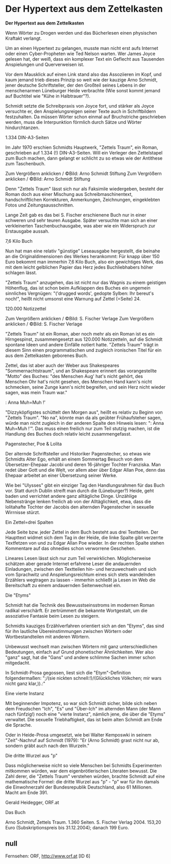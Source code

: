 # Der Hypertext aus dem Zettelkasten

**Der Hypertext aus dem Zettelkasten**
	

Wenn Wörter zu Drogen werden und das Bücherlesen einen physischen Kraftakt verlangt.

Um an einen Hypertext zu gelangen, musste man nicht erst aufs Internet oder einen Cyber-Propheten wie Ted Nelson warten. Wer James Joyce gelesen hat, der weiß, dass ein komplexer Text ein Geflecht aus Tausenden Anspielungen und Querverweisen ist.

Vor dem Mausklick auf einen Link stand also das Assoziieren im Kopf, und kaum jemand trieb dieses Prinzip so weit wie der kauzige Arno Schmidt, jener deutsche Schriftsteller, der den Großteil seines Lebens in der menschenarmen Lüneburger Heide verbrachte (Wie sonst kommt jemand auf Buchtitel wie "Kühe in Halbtrauer"?).

Schmidt setzte die Schreibpraxis von Joyce fort, und stärker als Joyce versuchte er, den Anspielungsreigen seiner Texte auch in Schriftbildern festzuhalten. Da müssen Wörter schon einmal auf Bruchstriche geschrieben werden, muss die Interpunktion förmlich durch Sätze und Wörter hindurchtanzen.

1.334 DIN-A3-Seiten

Im Jahr 1970 erschien Schmidts Hauptwerk, "Zettels Traum", ein Roman, geschrieben auf 1.334 (!) DIN-A3-Seiten. Will ein Verleger den Zettelstapel zum Buch machen, dann gelangt er schlicht zu so etwas wie der Antithese zum Taschenbuch.

Zum Vergrößern anklicken / ©Bild: Arno Schmidt Stiftung
Zum Vergrößern anklicken / ©Bild: Arno Schmidt Stiftung

Denn "Zettels Traum" lässt sich nur als Faksimile wiedergeben, besteht der Roman doch aus einer Mischung aus Schreibmaschinentext, handschriftlichen Korrekturen, Anmerkungen, Zeichnungen, eingeklebten Fotos und Zeitungsausschnitten.

Lange Zeit gab es das bei S. Fischer erschienene Buch nur in einer schweren und sehr teuren Ausgabe. Später versuchte man sich an einer verkleinerten Taschenbuchausgabe, was aber wie ein Widerspruch zur Erstausgabe aussah.

7,6 Kilo Buch

Nun hat man eine relativ "günstige" Leseausgabe hergestellt, die beinahe an die Originaldimensionen des Werkes herankommt: Für knapp über 150 Euro bekommt man immerhin 7,6 Kilo Buch, also ein gewichtiges Werk, das mit dem leicht gelblichen Papier das Herz jedes Buchliebhabers höher schlagen lässt.

"Zettels Traum" anzugehen, das ist nicht nur das Wagnis zu einem geistigen Höhenflug, das ist schon beim Aufklappen des Buches ein ungemein sinnliches Vergnügen: "('drugged words', gedopte Sylben: Ihr bereut's noch!", heißt nicht umsonst eine Warnung auf Zettel (=Seite) 24.

120.000 Notizzettel

Zum Vergrößern anklicken / ©Bild: S. Fischer Verlage
Zum Vergrößern anklicken / ©Bild: S. Fischer Verlage

"Zettels Traum" ist ein Roman, aber noch mehr als ein Roman ist es ein Hirngespinst, zusammengesetzt aus 120.000 Notizzetteln, auf die Schmidt spontane Ideen und andere Einfälle notiert hatte. "Zettels Traum" trägt in diesem Sinn einen programmatischen und zugleich ironischen Titel für ein aus dem Zettelkasten geborenes Buch.

Zettel, das ist aber auch der Weber aus Shakespeares "Sommernachtstraum", und an Shakespeare erinnert das vorangestellte "Motto" des Buches: "des Menschen Aug' hat's nicht gehört, des Menschen Ohr hat's nicht gesehen, des Menschen Hand kann's nicht schmecken, seine Zunge kann's nicht begreifen, und sein Herz nicht wieder sagen, was mein Traum war."

: Anna Muh=Muh !'

"Dizzyköpfigstes schüttelt den Morgen aus", heißt es relativ zu Beginn von "Zettels Traum". "No na", könnte man da als geübter Frühaufsteher sagen, würde man nicht zugleich in der anderen Spalte den Hinweis lesen: ": Anna Muh=Muh !'". Das muss einen freilich nur zum Teil stutzig machen, ist die Handlung des Buches doch relativ leicht zusammengefasst.

Pagenstecher, Poe & Lolita

Der alternde Schriftsteller und Historiker Pagenstecher, so etwas wie Schmidts Alter Ego, erhält an einem Sommertag Besuch von dem Übersetzer-Ehepaar Jacobi und deren 16-jähriger Tochter Franziska. Man redet über Gott und die Welt, vor allem aber über Edgar Allan Poe, denn das Ehepaar arbeitet an einer Übersetzung seiner Werke.

Wie bei "Ulysses" gibt ein einziger Tag den Handlungsrahmen für das Buch vor. Statt durch Dublin streift man durch die (Lüneburger?) Heide, geht baden und verrichtet andere ganz alltägliche Dinge. Unzählige Nebenstränge lenken freilich ab von der Alltäglichkeit, etwa, dass die lolitahafte Tochter der Jacobis den alternden Pagenstecher in sexuelle Wirrnisse stürzt.

Ein Zettel=drei Spalten

Jede Seite bzw. jeder Zettel in dem Buch besteht aus drei Textteilen. Der Haupttext widmet sich dem Tag in der Heide, die linke Spalte gibt verzerrte Textfetzen von und zu Edgar Allan Poe wieder. In der rechten Spalte stehen Kommentare auf das ohnedies schon verworrene Geschehen.

Lineares Lesen lässt sich nur zum Teil verwirklichen. Möglicherweise schätzen aber gerade Internet erfahrene Leser die andauernden Einladungen, zwischen den Textteilen hin- und herzuwechseln und sich vom Sprachwitz und Anspielungsreichtum eines sich stets wandelnden Erzählers wegtragen zu lassen - immerhin schließt ja Lesen im Web die Bereitschaft zu einem andauernden Seitenwechsel ein.

Die "Etyms"

Schmidt hat die Technik des Bewusstseinsstroms im modernen Roman radikal verschärft. Er zertrümmert die bekannte Wortgestalt, um die assoziative Fantasie beim Lesen zu steigern.

Schmidts kauziges Erzählverfahren orientiert sich an den "Etyms", das sind für ihn lautliche Übereinstimmungen zwischen Wörtern oder Wortbestandteilen mit anderen Wörtern.

Unbewusst wechselt man zwischen Wörtern mit ganz unterschiedlichen Bedeutungen, einfach auf Grund phonetischer Ähnlichkeiten. Wer also "ganz" sagt, hat die "Gans" und andere schlimme Sachen immer schon mitgedacht.

In Schmidt-Prosa gegossen, liest sich die "Etym"-Definition folgendermaßen: ";/(sie nickten schnell:!)/(Glückliches Völkchen; mir wars nicht ganz klar,)).:"

Eine vierte Instanz

Mit beginnender Impotenz, so war sich Schmidt sicher, bilde sich neben dem Freudschen "Ich", "Es" und "Über-Ich" im alternden Mann (der Mann nach fünfzig!) noch eine "vierte Instanz", nämlich jene, die über die "Etyms" verwaltet. Die sexuelle Triebhaftigkeit, das ist beim alten Schmidt am Ende die Sprache.

Oder in Heide-Prosa umgesetzt, wie bei Walter Kemposwki in seinem "Zeit"-Nachruf auf Schmidt (1979): "Er (Arno Schmidt) grast nicht nur ab, sondern gräbt auch nach den Wurzeln."

Die dritte Wurzel aus "p"

Dass möglicherweise nicht so viele Menschen bei Schmidts Experimenten mitkommen würden, war dem eigenbrötlerischen Literaten bewusst. Die Zahl derer, die "Zettels Traum" verstehen würden, brachte Schmidt auf eine mathematische Formel: die dritte Wurzel aus "p" - "p" war für ihn damals die Einwohnerzahl der Bundesrepublik Deutschland, also 61 Millionen. Macht am Ende 391.

Gerald Heidegger, ORF.at

Das Buch

Arno Schmidt, Zettels Traum. 1.360 Seiten. S. Fischer Verlag 2004. 153,20 Euro (Subskriptionspreis bis 31.12.2004); danach 199 Euro.

## null

Fernsehen: ORF, http://www.orf.at [ID 6]

